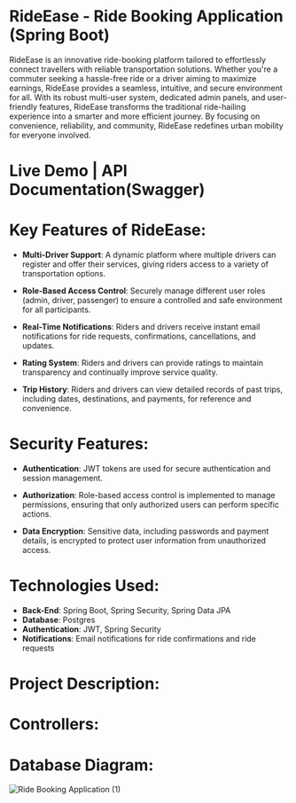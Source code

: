 # RideEase - Ride Booking Application (Spring Boot)

RideEase is an innovative ride-booking platform tailored to effortlessly connect travellers with reliable transportation solutions. Whether you're a commuter seeking a hassle-free ride or a driver aiming to maximize earnings, RideEase provides a seamless, intuitive, and secure environment for all. With its robust multi-user system, dedicated admin panels, and user-friendly features, RideEase transforms the traditional ride-hailing experience into a smarter and more efficient journey. By focusing on convenience, reliability, and community, RideEase redefines urban mobility for everyone involved.


# Live Demo | API Documentation(Swagger)


# Key Features of RideEase:

- **Multi-Driver Support**: A dynamic platform where multiple drivers can register and offer their services, giving riders access to a variety of transportation options.

- **Role-Based Access Control**: Securely manage different user roles (admin, driver, passenger) to ensure a controlled and safe environment for all participants.

- **Real-Time Notifications**: Riders and drivers receive instant email notifications for ride requests, confirmations, cancellations, and updates.

- **Rating System**: Riders and drivers can provide ratings to maintain transparency and continually improve service quality.

- **Trip History**: Riders and drivers can view detailed records of past trips, including dates, destinations, and payments, for reference and convenience.

# Security Features:

- **Authentication**: JWT tokens are used for secure authentication and session management.
  
- **Authorization**: Role-based access control is implemented to manage permissions, ensuring that only authorized users can perform specific actions.
  
- **Data Encryption**: Sensitive data, including passwords and payment details, is encrypted to protect user information from unauthorized access.

# Technologies Used:

- **Back-End**: Spring Boot, Spring Security, Spring Data JPA
- **Database**: Postgres
- **Authentication**: JWT, Spring Security
- **Notifications**: Email notifications for ride confirmations and ride requests

# Project Description:
 # Controllers:


 # Database Diagram:  
![Ride Booking Application (1)](https://github.com/user-attachments/assets/eb10e727-9bf3-4a94-a215-ff7b58bdcf80)
